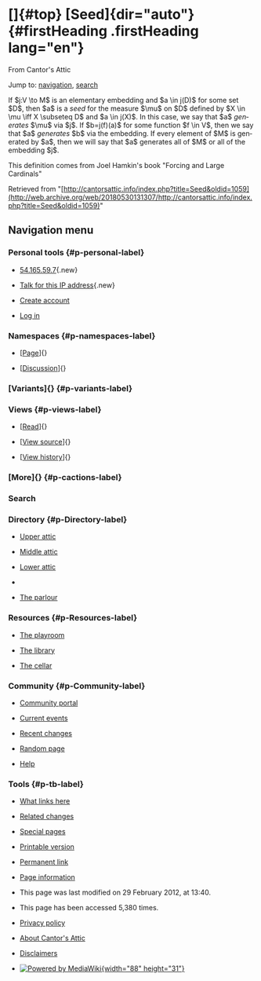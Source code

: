 <div id="mw-page-base" class="noprint">

</div>

<div id="mw-head-base" class="noprint">

</div>

<div id="content" class="mw-body" role="main">

[]{#top}
[Seed]{dir="auto"} {#firstHeading .firstHeading lang="en"}
==================

<div id="bodyContent" class="mw-body-content">

<div id="siteSub">

From Cantor's Attic

</div>

<div id="contentSub">

</div>

<div id="jump-to-nav" class="mw-jump">

Jump to: [navigation](#mw-navigation), [search](#p-search)

</div>

<div id="mw-content-text" class="mw-content-ltr" lang="en" dir="ltr">

If \$j:V \\to M\$ is an elementary embedding and \$a \\in j(D)\$ for
some set \$D\$, then \$a\$ is a *seed* for the measure \$\\mu\$ on \$D\$
defined by \$X \\in \\mu \\iff X \\subseteq D\$ and \$a \\in j(X)\$. In
this case, we say that \$a\$ *generates* \$\\mu\$ via \$j\$. If
\$b=j(f)(a)\$ for some function \$f \\in V\$, then we say that \$a\$
*generates* \$b\$ via the embedding. If every element of \$M\$ is
generated by \$a\$, then we will say that \$a\$ generates all of \$M\$
or all of the embedding \$j\$.

This definition comes from Joel Hamkin's book "Forcing and Large
Cardinals"

</div>

<div class="printfooter">

Retrieved from
"[http://cantorsattic.info/index.php?title=Seed&oldid=1059](http://web.archive.org/web/20180530131307/http://cantorsattic.info/index.php?title=Seed&oldid=1059)"

</div>

<div id="catlinks" class="catlinks catlinks-allhidden">

</div>

<div class="visualClear">

</div>

</div>

</div>

<div id="mw-navigation">

Navigation menu
---------------

<div id="mw-head">

<div id="p-personal" role="navigation"
aria-labelledby="p-personal-label">

### Personal tools {#p-personal-label}

-   <div id="pt-anonuserpage">

    </div>

    [54.165.59.7](/web/20180530131307/http://cantorsattic.info/User:54.165.59.7 "The user page for the IP address you are editing as [.]"){.new}
-   <div id="pt-anontalk">

    </div>

    [Talk for this IP
    address](/web/20180530131307/http://cantorsattic.info/User_talk:54.165.59.7 "Discussion about edits from this IP address [n]"){.new}
-   <div id="pt-createaccount">

    </div>

    [Create
    account](/web/20180530131307/http://cantorsattic.info/index.php?title=Special:UserLogin&returnto=Seed&type=signup)
-   <div id="pt-login">

    </div>

    [Log
    in](/web/20180530131307/http://cantorsattic.info/index.php?title=Special:UserLogin&returnto=Seed "You are encouraged to log in; however, it is not mandatory [o]")

</div>

<div id="left-navigation">

<div id="p-namespaces" class="vectorTabs" role="navigation"
aria-labelledby="p-namespaces-label">

### Namespaces {#p-namespaces-label}

-   <div id="ca-nstab-main">

    </div>

    [[Page](/web/20180530131307/http://cantorsattic.info/Seed "View the content page [c]")]{}
-   <div id="ca-talk">

    </div>

    [[Discussion](/web/20180530131307/http://cantorsattic.info/index.php?title=Talk:Seed&action=edit&redlink=1 "Discussion about the content page [t]")]{}

</div>

<div id="p-variants" class="vectorMenu emptyPortlet" role="navigation"
aria-labelledby="p-variants-label">

### [Variants]{}[](#) {#p-variants-label}

<div class="menu">

</div>

</div>

</div>

<div id="right-navigation">

<div id="p-views" class="vectorTabs" role="navigation"
aria-labelledby="p-views-label">

### Views {#p-views-label}

-   <div id="ca-view">

    </div>

    [[Read](/web/20180530131307/http://cantorsattic.info/Seed)]{}
-   <div id="ca-viewsource">

    </div>

    [[View
    source](/web/20180530131307/http://cantorsattic.info/index.php?title=Seed&action=edit "This page is protected.
    You can view its source [e]")]{}
-   <div id="ca-history">

    </div>

    [[View
    history](/web/20180530131307/http://cantorsattic.info/index.php?title=Seed&action=history "Past revisions of this page [h]")]{}

</div>

<div id="p-cactions" class="vectorMenu emptyPortlet" role="navigation"
aria-labelledby="p-cactions-label">

### [More]{}[](#) {#p-cactions-label}

<div class="menu">

</div>

</div>

<div id="p-search" role="search">

### Search

<div id="simpleSearch">

</div>

</div>

</div>

</div>

<div id="mw-panel">

<div id="p-logo" role="banner">

[](/web/20180530131307/http://cantorsattic.info/Cantor%27s_Attic "Visit the main page")

</div>

<div id="p-Directory" class="portal" role="navigation"
aria-labelledby="p-Directory-label">

### Directory {#p-Directory-label}

<div class="body">

-   <div id="n-Upper-attic">

    </div>

    [Upper
    attic](/web/20180530131307/http://cantorsattic.info/Upper_attic)
-   <div id="n-Middle-attic">

    </div>

    [Middle
    attic](/web/20180530131307/http://cantorsattic.info/Middle_attic)
-   <div id="n-Lower-attic">

    </div>

    [Lower
    attic](/web/20180530131307/http://cantorsattic.info/Lower_attic)
-   <div id="n-">

    </div>

    [](INVALID-TITLE)
-   <div id="n-The-parlour">

    </div>

    [The parlour](/web/20180530131307/http://cantorsattic.info/Parlour)

</div>

</div>

<div id="p-Resources" class="portal" role="navigation"
aria-labelledby="p-Resources-label">

### Resources {#p-Resources-label}

<div class="body">

-   <div id="n-The-playroom">

    </div>

    [The
    playroom](/web/20180530131307/http://cantorsattic.info/Playroom)
-   <div id="n-The-library">

    </div>

    [The library](/web/20180530131307/http://cantorsattic.info/Library)
-   <div id="n-The-cellar">

    </div>

    [The cellar](/web/20180530131307/http://cantorsattic.info/Cellar)

</div>

</div>

<div id="p-Community" class="portal" role="navigation"
aria-labelledby="p-Community-label">

### Community {#p-Community-label}

<div class="body">

-   <div id="n-portal">

    </div>

    [Community
    portal](/web/20180530131307/http://cantorsattic.info/Cantor%27s_Attic:Community_portal "About the project, what you can do, where to find things")
-   <div id="n-currentevents">

    </div>

    [Current
    events](/web/20180530131307/http://cantorsattic.info/Cantor%27s_Attic:Current_events "Find background information on current events")
-   <div id="n-recentchanges">

    </div>

    [Recent
    changes](/web/20180530131307/http://cantorsattic.info/Special:RecentChanges "A list of recent changes in the wiki [r]")
-   <div id="n-randompage">

    </div>

    [Random
    page](/web/20180530131307/http://cantorsattic.info/Special:Random "Load a random page [x]")
-   <div id="n-help">

    </div>

    [Help](http://web.archive.org/web/20180530131307/https://www.mediawiki.org/wiki/Special:MyLanguage/Help:Contents "The place to find out")

</div>

</div>

<div id="p-tb" class="portal" role="navigation"
aria-labelledby="p-tb-label">

### Tools {#p-tb-label}

<div class="body">

-   <div id="t-whatlinkshere">

    </div>

    [What links
    here](/web/20180530131307/http://cantorsattic.info/Special:WhatLinksHere/Seed "A list of all wiki pages that link here [j]")
-   <div id="t-recentchangeslinked">

    </div>

    [Related
    changes](/web/20180530131307/http://cantorsattic.info/Special:RecentChangesLinked/Seed "Recent changes in pages linked from this page [k]")
-   <div id="t-specialpages">

    </div>

    [Special
    pages](/web/20180530131307/http://cantorsattic.info/Special:SpecialPages "A list of all special pages [q]")
-   <div id="t-print">

    </div>

    [Printable
    version](/web/20180530131307/http://cantorsattic.info/index.php?title=Seed&printable=yes "Printable version of this page [p]")
-   <div id="t-permalink">

    </div>

    [Permanent
    link](/web/20180530131307/http://cantorsattic.info/index.php?title=Seed&oldid=1059 "Permanent link to this revision of the page")
-   <div id="t-info">

    </div>

    [Page
    information](/web/20180530131307/http://cantorsattic.info/index.php?title=Seed&action=info)

</div>

</div>

</div>

</div>

<div id="footer" role="contentinfo">

-   <div id="footer-info-lastmod">

    </div>

    This page was last modified on 29 February 2012, at 13:40.
-   <div id="footer-info-viewcount">

    </div>

    This page has been accessed 5,380 times.

<!-- -->

-   <div id="footer-places-privacy">

    </div>

    [Privacy
    policy](/web/20180530131307/http://cantorsattic.info/Cantor%27s_Attic:Privacy_policy "Cantor's Attic:Privacy policy")
-   <div id="footer-places-about">

    </div>

    [About Cantor's
    Attic](/web/20180530131307/http://cantorsattic.info/Cantor%27s_Attic:About "Cantor's Attic:About")
-   <div id="footer-places-disclaimer">

    </div>

    [Disclaimers](/web/20180530131307/http://cantorsattic.info/Cantor%27s_Attic:General_disclaimer "Cantor's Attic:General disclaimer")

<!-- -->

-   <div id="footer-poweredbyico">

    </div>

    [![Powered by
    MediaWiki](/web/20180530131307im_/http://cantorsattic.info/resources/assets/poweredby_mediawiki_88x31.png){width="88"
    height="31"}](//web.archive.org/web/20180530131307/http://www.mediawiki.org/)

<div style="clear:both">

</div>

</div>
